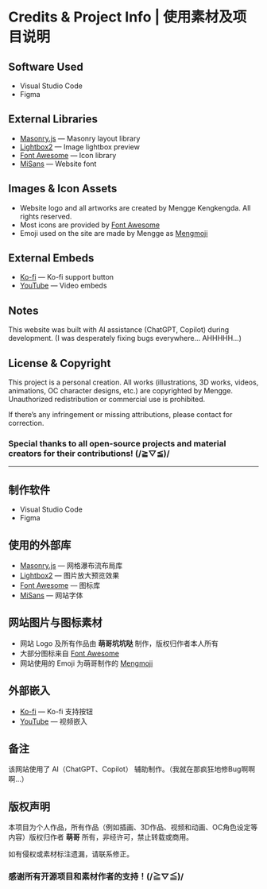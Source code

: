# Credits & Project Info | 使用素材及项目说明

## Software Used

- Visual Studio Code
- Figma

## External Libraries

- [Masonry.js](https://masonry.desandro.com/) — Masonry layout library
- [Lightbox2](https://lokeshdhakar.com/projects/lightbox2/) — Image lightbox preview
- [Font Awesome](https://fontawesome.com/) — Icon library
- [MiSans](https://hyperos.mi.com/font/) — Website font

## Images & Icon Assets

- Website logo and all artworks are created by Mengge Kengkengda. All rights reserved.
- Most icons are provided by [Font Awesome](https://fontawesome.com/)
- Emoji used on the site are made by Mengge as [Mengmoji](https://github.com/menggekkd/Mengmoji)

## External Embeds

- [Ko-fi](https://more.ko-fi.com/brand-assets) — Ko-fi support button
- [YouTube](https://support.google.com/youtube/answer/171780) — Video embeds

## Notes

This website was built with AI assistance (ChatGPT, Copilot) during development. (I was desperately fixing bugs everywhere... AHHHHH...)

## License & Copyright

This project is a personal creation. All works (illustrations, 3D works, videos, animations, OC character designs, etc.) are copyrighted by Mengge. Unauthorized redistribution or commercial use is prohibited.

If there’s any infringement or missing attributions, please contact for correction.

### Special thanks to all open-source projects and material creators for their contributions! (/≧▽≦)/

---

## 制作软件

- Visual Studio Code
- Figma

## 使用的外部库

- [Masonry.js](https://masonry.desandro.com/) — 网格瀑布流布局库
- [Lightbox2](https://lokeshdhakar.com/projects/lightbox2/) — 图片放大预览效果
- [Font Awesome](https://fontawesome.com/) — 图标库
- [MiSans](https://hyperos.mi.com/font/) — 网站字体

## 网站图片与图标素材

- 网站 Logo 及所有作品由 **萌哥坑坑哒** 制作，版权归作者本人所有
- 大部分图标来自 [Font Awesome](https://fontawesome.com/)
- 网站使用的 Emoji 为萌哥制作的 [Mengmoji](https://github.com/menggekkd/Mengmoji)

## 外部嵌入

- [Ko-fi](https://more.ko-fi.com/brand-assets) — Ko-fi 支持按钮
- [YouTube](https://support.google.com/youtube/answer/171780) — 视频嵌入

## 备注

该网站使用了 AI（ChatGPT、Copilot） 辅助制作。（我就在那疯狂地修Bug啊啊啊…）

## 版权声明

本项目为个人作品，所有作品（例如插画、3D作品、视频和动画、OC角色设定等内容）版权归作者 **萌哥** 所有，非经许可，禁止转载或商用。

如有侵权或素材标注遗漏，请联系修正。

### 感谢所有开源项目和素材作者的支持！(/≧▽≦)/
